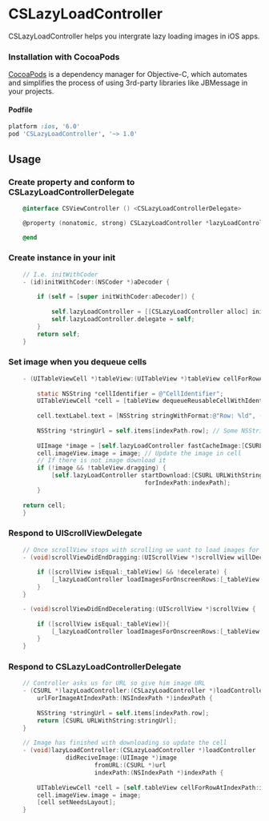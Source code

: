 CSLazyLoadController
====================

CSLazyLoadController helps you intergrate lazy loading images in iOS apps.

### Installation with CocoaPods

[CocoaPods](http://cocoapods.org) is a dependency manager for Objective-C, which automates and simplifies the process of using 3rd-party libraries like JBMessage in your projects.

#### Podfile

```ruby
platform :ios, '6.0'
pod 'CSLazyLoadController', '~> 1.0'
```

## Usage
### Create property and conform to CSLazyLoadControllerDelegate 
```objective-c
	@interface CSViewController () <CSLazyLoadControllerDelegate>

	@property (nonatomic, strong) CSLazyLoadController *lazyLoadController;

	@end
```

### Create instance in your init 
```objective-c
	// I.e. initWithCoder
	- (id)initWithCoder:(NSCoder *)aDecoder {
    
    	if (self = [super initWithCoder:aDecoder]) {
        
        	self.lazyLoadController = [[CSLazyLoadController alloc] init];
        	self.lazyLoadController.delegate = self;
    	}
    	return self;
	}
```

### Set image when you dequeue cells 
```objective-c
	- (UITableViewCell *)tableView:(UITableView *)tableView cellForRowAtIndexPath:(NSIndexPath *)indexPath {
    
    	static NSString *cellIdentifier = @"CellIdentifier";
    	UITableViewCell *cell = [tableView dequeueReusableCellWithIdentifier:cellIdentifier];
    
    	cell.textLabel.text = [NSString stringWithFormat:@"Row: %ld", (long)indexPath.row];
    
    	NSString *stringUrl = self.items[indexPath.row]; // Some NSString instance holding url to the image.
    
    	UIImage *image = [self.lazyLoadController fastCacheImage:[CSURL URLWithString:stringUrl]]; // Find image in RAM memory.
    	cell.imageView.image = image; // Update the image in cell
    	// If there is not image download it
    	if (!image && !tableView.dragging) {
        	[self.lazyLoadController startDownload:[CSURL URLWithString:stringUrl parameters:[self parameters] method:CSHTTPMethodPOST]
                                	  forIndexPath:indexPath];
    	}
    
    return cell;
	}
```

### Respond to UIScrollViewDelegate
```objective-c
	// Once scrollView stops with scrolling we want to load images for visible rows
	- (void)scrollViewDidEndDragging:(UIScrollView *)scrollView willDecelerate:(BOOL)decelerate {
    
    	if ([scrollView isEqual:_tableView] && !decelerate) {
        	[_lazyLoadController loadImagesForOnscreenRows:[_tableView indexPathsForVisibleRows]];
    	}
	}

	- (void)scrollViewDidEndDecelerating:(UIScrollView *)scrollView {
    
    	if ([scrollView isEqual:_tableView]){
        	[_lazyLoadController loadImagesForOnscreenRows:[_tableView indexPathsForVisibleRows]];
    	}
	}
```

### Respond to CSLazyLoadControllerDelegate
```objective-c
	// Controller asks us for URL so give him image URL
	- (CSURL *)lazyLoadController:(CSLazyLoadController *)loadController
       	urlForImageAtIndexPath:(NSIndexPath *)indexPath {
    
    	NSString *stringUrl = self.items[indexPath.row];
    	return [CSURL URLWithString:stringUrl];
	}
	
	// Image has finished with downloading so update the cell
	- (void)lazyLoadController:(CSLazyLoadController *)loadController
           	 	didReciveImage:(UIImage *)image
                   		fromURL:(CSURL *)url
                 		indexPath:(NSIndexPath *)indexPath {
    
    	UITableViewCell *cell = [self.tableView cellForRowAtIndexPath:indexPath];
    	cell.imageView.image = image;
    	[cell setNeedsLayout];
	}
```